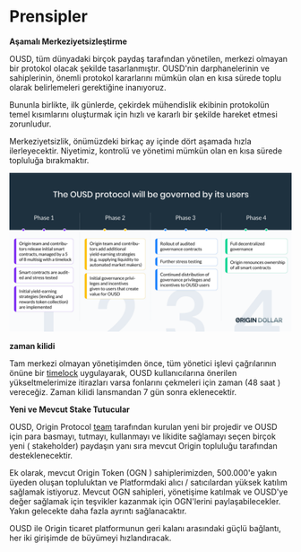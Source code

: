 # Prensipler

**Aşamalı Merkeziyetsizleştirme**

OUSD, tüm dünyadaki birçok paydaş tarafından yönetilen, merkezi olmayan bir protokol olacak şekilde tasarlanmıştır. OUSD'nin darphanelerinin ve sahiplerinin, önemli protokol kararlarını mümkün olan en kısa sürede toplu olarak belirlemeleri gerektiğine inanıyoruz.

Bununla birlikte, ilk günlerde, çekirdek mühendislik ekibinin protokolün temel kısımlarını oluşturmak için hızlı ve kararlı bir şekilde hareket etmesi zorunludur.

Merkeziyetsizlik, önümüzdeki birkaç ay içinde dört aşamada hızla ilerleyecektir. Niyetimiz, kontrolü ve yönetimi mümkün olan en kısa sürede topluluğa bırakmaktır.

![](../.gitbook/assets/ousd_docs_graphics_2%20%283%29.png)

**zaman kilidi**

Tam merkezi olmayan yönetişimden önce, tüm yönetici işlevi çağrılarının önüne bir [timelock](../akilli-soezlesmeler/api/timelock.md) uygulayarak, OUSD kullanıcılarına önerilen yükseltmelerimize itirazları varsa fonlarını çekmeleri için zaman  \(48 saat \) vereceğiz. Zaman kilidi lansmandan 7 gün sonra eklenecektir.

**Yeni ve Mevcut Stake Tutucular**

OUSD, Origin Protocol [team](https://github.com/oplabs/origin-dollar-docs/tree/e191a70290b480a40094fa1fde99dffef0d0fd30/governance/www.originprotocol.com/team/README.md) tarafından kurulan yeni bir projedir ve OUSD için para basmayı, tutmayı, kullanmayı ve likidite sağlamayı seçen birçok yeni \( stakeholder\) paydaşın yanı sıra mevcut Origin topluluğu tarafından desteklenecektir.

Ek olarak, mevcut Origin Token  \(OGN \) sahiplerimizden, 500.000'e yakın üyeden oluşan topluluktan ve Platformdaki alıcı / satıcılardan yüksek katılım sağlamak istiyoruz. Mevcut OGN sahipleri, yönetişime katılmak ve OUSD'ye değer sağlamak için teşvikler kazanmak için OGN'lerini paylaşabilecekler. Yakın gelecekte daha fazla ayrıntı sağlanacaktır.

OUSD ile Origin ticaret platformunun geri kalanı arasındaki güçlü bağlantı, her iki girişimde de büyümeyi hızlandıracak.

